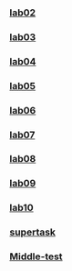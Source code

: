 
### [lab02](https://github.com/puchkovki/lab02)
### [lab03](https://github.com/puchkovki/lab03)
### [lab04](https://github.com/puchkovki/lab04)
### [lab05](https://github.com/puchkovki/lab05)
### [lab06](https://github.com/puchkovki/lab06)
### [lab07](https://github.com/puchkovki/lab07)
### [lab08](https://github.com/puchkovki/lab08)
### [lab09](https://github.com/puchkovki/lab09)
### [lab10](https://github.com/puchkovki/lab10)
### [supertask](https://github.com/puchkovki/supertask)
### [Middle-test](https://github.com/puchkovki/Middle-test)